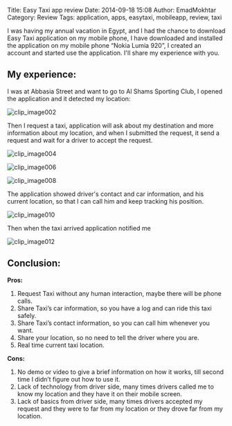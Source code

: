 Title: Easy Taxi app review
Date: 2014-09-18 15:08
Author: EmadMokhtar
Category: Review
Tags: application, apps, easytaxi, mobileapp, review, taxi

I was having my annual vacation in Egypt, and I had the chance to download Easy Taxi application on my mobile phone, I have downloaded and installed the application on my mobile phone “Nokia Lumia 920”, I created an account and started use the application. I'll share my experience with you.  

My experience:
--------------

I was at Abbasia Street and want to go to Al Shams Sporting Club, I opened the application and it detected my location:

![clip\_image002]({filename}/images/clip_image002.png)

Then I request a taxi, application will ask about my destination and more information about my location, and when I submitted the request, it send a request and wait for a driver to accept the request.

![clip\_image004]({filename}/images/clip_image004.jpg)

![clip\_image006]({filename}/images/wp_ss_20140726_0004.png)

![clip\_image008]({filename}/images/wp_ss_20140726_0005.png)

The application showed driver's contact and car information, and his
current location, so that I can call him and keep tracking his position.

![clip\_image010]({filename}/images/wp_ss_20140726_0006.png)

Then when the taxi arrived application notified me

![clip\_image012]({filename}/images/wp_ss_20140726_0007.png)  

Conclusion:
-----------

**Pros:**

1. Request Taxi without any human interaction, maybe there will be phone calls.
2. Share Taxi’s car information, so you have a log and can ride this taxi safely.
3. Share Taxi’s contact information, so you can call him whenever you want.
4. Share your location, so no need to tell the driver where you are.
5. Real time current taxi location.

**Cons:**

1. No demo or video to give a brief information on how it works, till second time I didn’t figure out how to use it.
2. Lack of technology from driver side, many times drivers called me to know my location and they have it on their mobile screen.
3. Lack of basics from driver side, many times drivers accepted my request and they were to far from my location or they drove far from my location.
